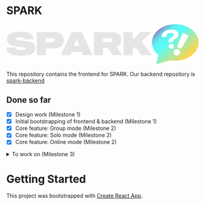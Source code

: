 # SPARK

![pic](src/assets/Logo_holo.svg)

This repository contains the frontend for SPARK. Our backend repository is [spark-backend](https://github.com/tanruiquan/spark-backend)

## Done so far
- [X] Design work (Milestone 1)
- [X] Initial bootstrapping of frontend & backend (Milestone 1)
- [X] Core feature: Group mode (Milestone 2)
- [X] Core feature: Solo mode (Milestone 2)
- [X] Core feature: Online mode (Milestone 2)

<details>
  <summary>To work on (Milestone 3)</summary>

  - [ ] CI/CD
  - [ ] Integration testing
  - [ ] Cleaning up code and CSS
  - [ ] Finding bugs and fixing them
</details>

# Getting Started

This project was bootstrapped with [Create React App](https://github.com/facebook/create-react-app).

